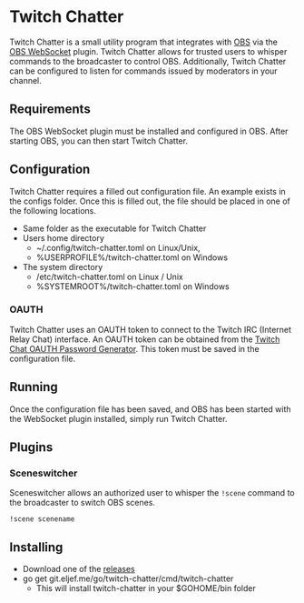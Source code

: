 # Twitch Chatter

Twitch Chatter is a small utility program that integrates with
[OBS](https://obsproject.com/) via the
[OBS WebSocket](https://github.com/Palakis/obs-websocket) plugin. Twitch Chatter
allows for trusted users to whisper commands to the broadcaster to control OBS.
Additionally, Twitch Chatter can be configured to listen for commands issued by
moderators in your channel.

## Requirements

The OBS WebSocket plugin must be installed and configured in OBS. After starting
OBS, you can then start Twitch Chatter.

## Configuration

Twitch Chatter requires a filled out configuration file. An example exists in
the configs folder. Once this is filled out, the file should be placed in one of
the following locations.

* Same folder as the executable for Twitch Chatter
* Users home directory
  * ~/.config/twitch-chatter.toml on Linux/Unix,
  * %USERPROFILE%/twitch-chatter.toml on Windows
* The system directory
  * /etc/twitch-chatter.toml on Linux / Unix
  * %SYSTEMROOT%/twitch-chatter.toml on Windows

### OAUTH

Twitch Chatter uses an OAUTH token to connect to the Twitch IRC (Internet Relay
Chat) interface. An OAUTH token can be obtained from the
[Twitch Chat OAUTH Password Generator](https://twitchapps.com/tmi/). This token
must be saved in the configuration file.

## Running

Once the configuration file has been saved, and OBS has been started with the
WebSocket plugin installed, simply run Twitch Chatter.

## Plugins

### Sceneswitcher

Sceneswitcher allows an authorized user to whisper the `!scene` command to the
broadcaster to switch OBS scenes.

```!scene scenename```

## Installing

* Download one of the
  [releases](https://git.eljef.me/go/twitch-chatter/releases)
* go get git.eljef.me/go/twitch-chatter/cmd/twitch-chatter
  * This will install twitch-chatter in your $GOHOME/bin folder
